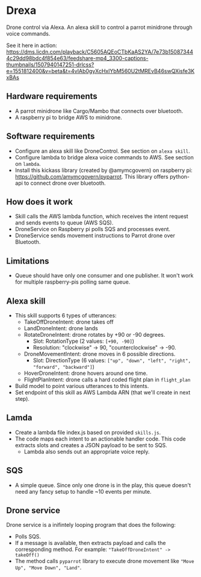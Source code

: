 # Drexa
Drone control via Alexa. An alexa skill to control a parrot minidrone through voice commands.

See it here in action: https://dms.licdn.com/playback/C5605AQEoCTbKaAS2YA/7e73b150873444c29dd98bdc4f854e63/feedshare-mp4_3300-captions-thumbnails/1507940147251-drlcss?e=1551812400&v=beta&t=4vIAb0gyXcHxlYbM560U2tMREvB46swQXisfe3KxBAs

## Hardware requirements
- A parrot minidrone like Cargo/Mambo that connects over bluetooth.
- A raspberry pi to bridge AWS to minidrone.

## Software requirements
- Configure an alexa skill like DroneControl. See section on `alexa skill`.
- Configure lambda to bridge alexa voice commands to AWS. See section on `lambda`.
- Install this kickass library (created by @amymcgovern) on raspberry pi: https://github.com/amymcgovern/pyparrot. This library offers python-api to connect drone over bluetooth.

## How does it work
- Skill calls the AWS lambda function, which receives the intent request and sends events to queue (AWS SQS).
- DroneService on Raspberry pi polls SQS and processes event.
- DroneService sends movement instructions to Parrot drone over Bluetooth.

## Limitations
- Queue should have only one consumer and one publisher. It won't work for multiple raspberry-pis polling same queue.

## Alexa skill
- This skill supports 6 types of utterances:
  - TakeOffDroneIntent: drone takes off
  - LandDroneIntent: drone lands
  - RotateDroneIntent: drone rotates by +90 or -90 degrees. 
    - Slot: RotationType (2 values: `[+90, -90]`)
    - Resolution: "clockwise" -> 90, "counterclockwise" -> -90.
  - DroneMovementIntent: drone moves in 6 possible directions. 
    - Slot: DirectionType (6 values: `["up", "down", "left", "right", "forward", "backward"]`)
  - HoverDroneIntent: drone hovers around one time.
  - FlightPlanIntent: drone calls a hard coded flight plan in `flight_plan`
- Build model to point various utterances to this intents.
- Set endpoint of this skill as AWS Lambda ARN (that we'll create in next step).

  
## Lamda
- Create a lambda file index.js based on provided `skills.js`. 
- The code maps each intent to an actionable handler code. This code extracts slots and creates a JSON payload to be sent to SQS.
  - Lambda also sends out an appropriate voice reply.
  
## SQS
 - A simple queue. Since only one drone is in the play, this queue doesn't need any fancy setup to handle ~10 events per minute.
  
## Drone service
Drone service is a inifintely looping program that does the following:
- Polls SQS. 
- If a message is available, then extracts payload and calls the corresponding method. For example: `"TakeOffDroneIntent" -> takeOff()`
- The method calls `pyparrot` library to execute drone movement like `"Move Up", "Move Down", "Land"`.
